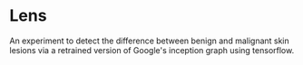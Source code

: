# Lens
An experiment to detect the difference between benign and malignant skin lesions via a retrained version of Google's inception graph using tensorflow.
